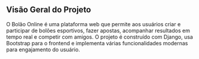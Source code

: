 ## Visão Geral do Projeto
O Bolão Online é uma plataforma web que permite aos usuários criar e participar de bolões esportivos, fazer apostas, acompanhar resultados em tempo real e competir com amigos. O projeto é construído com Django, usa Bootstrap para o frontend e implementa várias funcionalidades modernas para engajamento do usuário.

